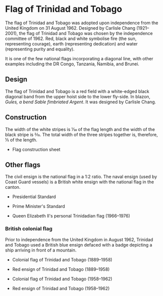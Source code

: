 # Flag of Trinidad and Tobago

The flag of Trinidad and Tobago was adopted upon independence from the United Kingdom on 31 August 1962. Designed by Carlisle Chang (1921–2001), the flag of Trinidad and Tobago was chosen by the independence committee of 1962. Red, black and white symbolise fire (the sun, representing courage), earth (representing dedication) and water (representing purity and equality).

It is one of the few national flags incorporating a diagonal line, with other examples including the DR Congo, Tanzania, Namibia, and Brunei.

## Design

The flag of Trinidad and Tobago is a red field with a white-edged black diagonal band from the upper hoist side to the lower fly-side. In blazon, *Gules, a bend Sable fimbriated Argent*. It was designed by Carlisle Chang.

## Construction

The width of the white stripes is 1⁄30 of the flag length and the width of the black stripe is 2⁄15. The total width of the three stripes together is, therefore, 1⁄5 of the length.

- Flag construction sheet

## Other flags

The civil ensign is the national flag in a 1:2 ratio. The naval ensign (used by Coast Guard vessels) is a British white ensign with the national flag in the canton.

- Presidential Standard

- Prime Minister's Standard

- Queen Elizabeth II's personal Trinidadian flag (1966–1976)

### British colonial flag

Prior to independence from the United Kingdom in August 1962, Trinidad and Tobago used a British blue ensign defaced with a badge depicting a ship arriving in front of a mountain.

- Colonial flag of Trinidad and Tobago (1889–1958)

- Red ensign of Trinidad and Tobago (1889–1958)

- Colonial flag of Trinidad and Tobago (1958–1962)

- Red ensign of Trinidad and Tobago (1958–1962)
